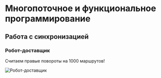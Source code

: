 # Многопоточное и функциональное программирование

## Работа с синхронизацией

### Робот-доставщик

Считаем правые повороты на 1000 маршрутов!

![Робот-доставщик](https://rb.ru/media/upload_tmp/july-5-rtsgfbb-e1467739318668.jpg)
